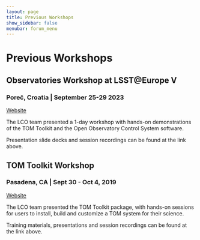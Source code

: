 ```yaml
---
layout: page
title: Previous Workshops
show_sidebar: false
menubar: forum_menu
---
```


# Previous Workshops

## Observatories Workshop at LSST@Europe V
### Poreč, Croatia | September 25-29 2023

[Website](https://www.lssteu5.eu/en/observatories_workshop/32/17)

The LCO team presented a 1-day workshop with hands-on demonstrations of the TOM Toolkit and the Open 
Observatory Control System software.  

Presentation slide decks and session recordings can be found at the link above. 

## TOM Toolkit Workshop
### Pasadena, CA | Sept 30 - Oct 4, 2019

[Website](https://lco.global/workshops/tom-toolkit-community-workshop/)

The LCO team presented the TOM Toolkit package, with hands-on sessions for users to install, build and 
customize a TOM system for their science. 

Training materials, presentations and session recordings can be found at the link above. 